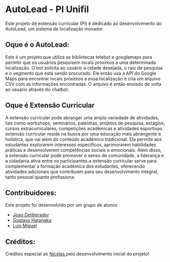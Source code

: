 # AutoLead - PI Unifil

Este projeto de extensão curricular (PI) é dedicado ao desenvolvimento do AutoLead, um sistema de localização inovador

## Oque é o AutoLead:

 Este é um projeto que utiliza as bibliotecas telebot e googlemaps para permitir que os usuários pesquisem locais próximos a uma determinada localização. O bot solicita ao usuário a cidade desejada, o raio de pesquisa e o segmento que está sendo procurado. Ele então usa a API do Google Maps para encontrar locais próximos a essa localização e cria um arquivo CSV com as informações encontradas. O arquivo é então enviado de volta ao usuário através do chatbot.


## Oque é Extensão Curricular

A extensão curricular pode abranger uma ampla variedade de atividades, tais como workshops, seminários, palestras, projetos de pesquisa, estágios, cursos extracurriculares, competições acadêmicas e atividades esportivas. extensão curricular reside na busca por uma educação mais abrangente e holística, que vai além do conteúdo acadêmico tradicional. Ela permite aos estudantes explorarem interesses específicos, aprimorarem habilidades práticas e desenvolverem competências sociais e emocionais. Além disso, a extensão curricular pode promover o senso de comunidade, a liderança e a cidadania ativa entre os participantes.a extensão curricular serve para complementar a formação acadêmica dos estudantes, oferecendo atividades adicionais que contribuem para seu desenvolvimento integral, tanto pessoal quanto profissiona.

## Contribuidores:

Este projeto foi desenvolvido por um grupo de alunos

- [Joao Deliberador](https://github.com/JoaoPipous)
- [Gustavo Hatanaka](https://github.com/Gusthaaa)
- [Luis Miguel](https://github.com/LuisMiguelCoral)


## Créditos:

Creditos especial ao  [Nicolas ](https://github.com/Nicro01)  pelo desenvolvimento inicial do projeto!